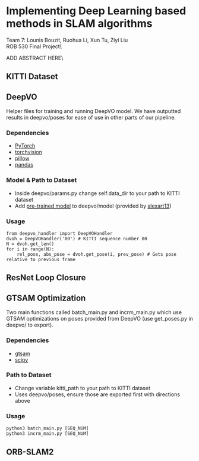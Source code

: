 # Implementing Deep Learning based methods in SLAM algorithms
Team 7: Lounis Bouzit, Ruohua Li, Xun Tu, Ziyi Liu\
ROB 530 Final Project\

ADD ABSTRACT HERE\

## KITTI Dataset

## DeepVO
Helper files for training and running DeepVO model. We have outputted results in deepvo/poses for ease of use in other parts of our pipeline.
### Dependencies
- [PyTorch](https://pytorch.org/get-started/locally/)
- [torchvision](https://pytorch.org/get-started/locally/) 
- [pillow](https://pillow.readthedocs.io/en/stable/installation.html)
- [pandas](https://pandas.pydata.org/docs/getting_started/install.html) 
### Model & Path to Dataset
- Inside deepvo/params.py change self.data_dir to your path to KITTI dataset
- Add [pre-trained model](https://drive.google.com/file/d/1l0s3rYWgN8bL0Fyofee8IhN-0knxJF22/view) to deepvo/model (provided by [alexart13](https://github.com/alexart13))
### Usage
```
from deepvo_handler import DeepVOHandler
dvoh = DeepVOHandler('00') # KITTI sequence number 00
N = dvoh.get_len()
for i in range(N):
    rel_pose, abs_pose = dvoh.get_pose(i, prev_pose) # Gets pose relative to previous frame
```

## ResNet Loop Closure


## GTSAM Optimization
Two main functions called batch_main.py and incrm_main.py which use GTSAM optimizations on poses provided from DeepVO (use get_poses.py in deepvo/ to export).
### Dependencies
- [gtsam](https://pypi.org/project/gtsam/)
- [scipy](https://docs.scipy.org/doc/scipy/reference/spatial.transform.html)

### Path to Dataset
- Change variable kitti_path to your path to KITTI dataset
- Uses deepvo/poses, ensure those are exported first with directions above

### Usage
```
python3 batch_main.py [SEQ_NUM]
python3 incrm_main.py [SEQ_NUM]
```

## ORB-SLAM2